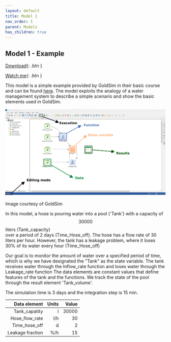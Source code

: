 ```yaml
---
layout: default
title: Model 1
nav_order: 1
parent: Models
has_children: true
---
```


## Model 1 - Example


[Download](https://github.com/SergioCoboLopez/Workshop_ESA/blob/main/GoldSim_Models/Model1_Example.gsm){: .btn }


[Watch me](https://www.youtube.com/watch?v=htNLMYaaiCE){: .btn }

This model is a simple example provided by GoldSim in their basic course and can be found [here](https://www.goldsim.com/Courses/BasicGoldSim/Unit3/Lesson2/). 
The model exploits the analogy of a water management system to describe
a simple scenario and show the basic elements used in GoldSim. 

![Figure](../figures/Simple_model_explanation.png)

Image courtesy of GoldSim

In this model, a hose is pouring water into a pool ('Tank') with a capacity of $$30000$$ liters (Tank_capacity)  
over a period of 2 days (Time_Hose_off). The hose has a flow rate of 30 liters per hour. However, the tank 
has a leakage problem, where it loses 30% of its water every hour (Time_Hose_off)

Our goal is to monitor the amount of water over a specified period of time, which is why we have designated
 the "Tank" as the state variable. The tank receives water through the Inflow_rate function and loses water
 through the Leakage_rate function The data elements are constant values that define features of the tank and
the functions. We track the state of the pool through the result element 'Tank_volume'.

The simulation time is 3 days and the integration step is 15 min.

|Data element|Units|Value|
|------------:|----------:|-------:|
|Tank_capatity   |l  |30000|
|Hose_flow_rate  |l/h|30  |
|Time_hose_off   |d  |2    |
|Leakage fraction|%/h|15|





